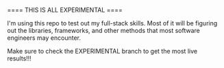 ==== THIS IS ALL EXPERIMENTAL ====

I'm using this repo to test out my full-stack skills.
Most of it will be figuring out the libraries, frameworks, and other methods
that most software engineers may encounter.

Make sure to check the EXPERIMENTAL branch to get
the most live results!!!
